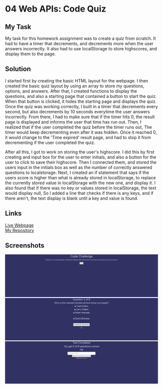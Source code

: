 # 04 Web APIs: Code Quiz

## My Task

My task for this homework assignment was to create a quiz from scratch. It had to have a timer that decrements, and decrements more when the user answers incorrectly. It also had to use localStorage to store highscores, and display them to the page.


##  Solution

I started first by creating the basic HTML layout for the webpage.
I then created the basic quiz layout by using an array to store my questions, options, and answers. After that, I created functions to display the questions, and also a starting page that contained a button to start the quiz. When that button is clicked, it hides the starting page and displays the quiz. 
Once the quiz was working correctly, I built in a timer that decrements every second, but also decrements by 10 seconds everytime the user answers incorrectly. From there, I had to make sure that if the timer hits 0, the result page is displayed and informs the user that time has run out. 
Then, I realized that if the user completed the quiz before the timer runs out, The timer would keep decrementing even after it was hidden. Once it reached 0, it would change to the 'Time expired' result page, and had to stop it from decrementing if the user completed the quiz.

After all this, I got to work on storing the user's highscore. I did this by first creating and input box for the user to enter initials, and also a button for the user to click to save their highscore. Then I connected them, and stored the users input in the initials box as well as the number of correctly answered questions to localstorage. Next, I created an if statement that says if the users score is higher than what is already stored in localStorage, to replace the currently stored value in localStorage with the new one, and display it. I also found that if there was no key or values stored in localStorage, the text would display null, So I added a line that checks if there is any keys, and if there aren't, the text display is blank until a key and value is found.


## Links

[Live Webpage](https://mli2950.github.io/Homework4-TimedQuiz/) <br/>
[My Repository](https://github.com/mli2950/Homework4-TimedQuiz) <br/>

## Screenshots

![Home Page](starterPage.png "Home Page")
![Questions](questions.png "Questions")
![Results Page](resultsPage.png "Results Page")